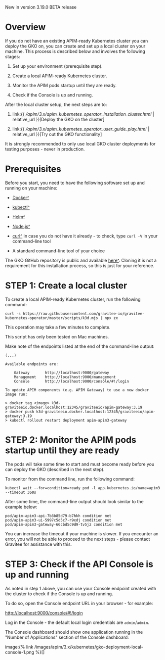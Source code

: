 <span class="label label-version">New in version 3.19.0</span> <span
class="label label-version">BETA release</span>

# Overview

If you do not have an existing APIM-ready Kubernetes cluster you can
deploy the GKO on, you can create and set up a local cluster on your
machine. This process is described below and involves the following
stages:

1.  Set up your environment (prerequisite step).

2.  Create a local APIM-ready Kubernetes cluster.

3.  Monitor the APIM pods startup until they are ready.

4.  Check if the Console is up and running.

After the local cluster setup, the next steps are to:

1.  link:{{
    */apim/3.x/apim\_kubernetes\_operator\_installation\_cluster.html* |
    relative\_url }}\[Deploy the GKO on the cluster\]

2.  link:{{
    */apim/3.x/apim\_kubernetes\_operator\_user\_guide\_play.html* |
    relative\_url }}\[Try out the GKO functionality\]

It is strongly recommended to only use local GKO cluster deployments for
testing purposes - never in production.

# Prerequisites

Before you start, you need to have the following software set up and
running on your machine:

-   [Docker^](https://www.docker.com/)

-   [kubectl^](https://kubernetes.io/docs/tasks/tools/#kubectl)

-   [Helm^](https://helm.sh/docs/intro/install/)

-   [Node.js^](https://nodejs.org/en/download/)

-   [curl^](https://curl.se/) in case you do not have it already - to
    check, type `curl -V` in your command-line tool

-   A standard command-line tool of your choice

The GKO GitHub repository is public and available
[here^](https://github.com/gravitee-io/gravitee-kubernetes-operator).
Cloning it is not a requirement for this installation process, so this
is just for your reference.

# STEP 1: Create a local cluster

To create a local APIM-ready Kubernetes cluster, run the following
command:

    curl -s https://raw.githubusercontent.com/gravitee-io/gravitee-kubernetes-operator/master/scripts/k3d.mjs | npx zx

This operation may take a few minutes to complete.

This script has only been tested on Mac machines.

Make note of the endpoints listed at the end of the command-line output:

    (...)

    Available endpoints are:

        Gateway       http://localhost:9000/gateway
        Management    http://localhost:9000/management
        Console       http://localhost:9000/console/#!/login

    To update APIM components (e.g. APIM Gateway) to use a new docker image run:

    > docker tag <image> k3d-graviteeio.docker.localhost:12345/graviteeio/apim-gateway:3.19
    > docker push k3d-graviteeio.docker.localhost:12345/graviteeio/apim-gateway:3.19
    > kubectl rollout restart deployment apim-apim3-gateway

# STEP 2: Monitor the APIM pods startup until they are ready

The pods will take some time to start and must become ready before you
can deploy the GKO (described in the next step).

To monitor from the command line, run the following command:

    kubectl wait --for=condition=ready pod -l app.kubernetes.io/name=apim3 --timeout 360s

After some time, the command-line output should look similar to the
example below:

    pod/apim-apim3-api-7b8b85d79-b7hkh condition met
    pod/apim-apim3-ui-5997c5d5c7-r9xdj condition met
    pod/apim-apim3-gateway-66cbd5c9d9-tv5jz condition met

You can increase the timeout if your machine is slower. If you encounter
an error, you will not be able to proceed to the next steps - please
contact Gravitee for assistance with this.

# STEP 3: Check if the API Console is up and running

As noted in step 1 above, you can use your Console endpoint created with
the cluster to check if the Console is up and running.

To do so, open the Console endpoint URL in your browser - for example:

<http://localhost:9000/console/#!/login>

Log in the Console - the default local login credentials are
`admin`/`admin`.

The Console dashboard should show one application running in the "Number
of Applications" section of the Console dashboard:

image:{% link
/images/apim/3.x/kubernetes/gko-deployment-local-console-1.png %}\[\]
